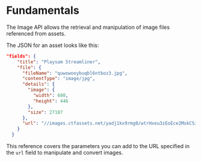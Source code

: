 # Fundamentals

The Image API allows the retrieval and manipulation of image files referenced from assets.

The JSON for an asset looks like this:

```json
"fields": {
    "title": "Playsam Streamliner",
    "file": {
      "fileName": "quwowooybuqbl6ntboz3.jpg",
      "contentType": "image/jpg",
      "details": {
        "image": {
          "width": 600,
          "height": 446
        },
        "size": 27187
      },
      "url": "//images.ctfassets.net/yadj1kx9rmg0/wtrHxeu3zEoEce2MokCSi/cf6f68efdcf625fdc060607df0f3baef/quwowooybuqbl6ntboz3.jpg"
    }
  }
```

This reference covers the parameters you can add to the URL specified in the `url` field to manipulate and convert images.
